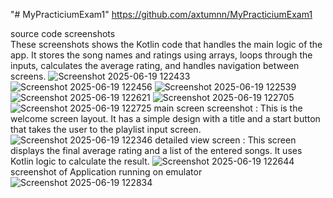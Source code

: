 "# MyPracticiumExam1" 
https://github.com/axtumnn/MyPracticiumExam1

source code screenshots  
These screenshots shows the Kotlin code that handles the main logic of the app. It stores the song names and ratings using arrays, loops through the inputs, calculates the average rating, and handles navigation between screens.
![Screenshot 2025-06-19 122433](https://github.com/user-attachments/assets/10e0db87-7182-4a2e-bae3-1201d36ef242)
![Screenshot 2025-06-19 122456](https://github.com/user-attachments/assets/55b149f7-b972-4332-affb-60873f59268a)
![Screenshot 2025-06-19 122539](https://github.com/user-attachments/assets/c909d8b0-0555-46e6-a4b2-df1c16735dad)
![Screenshot 2025-06-19 122621](https://github.com/user-attachments/assets/dde749de-54cb-4bda-94c5-7c164509ee8b)
![Screenshot 2025-06-19 122705](https://github.com/user-attachments/assets/b48c487f-cd48-4321-8005-59eabaf927a7)
![Screenshot 2025-06-19 122725](https://github.com/user-attachments/assets/c2b0152e-07fa-44da-8f8f-6b9d2edaf4c0)
 main screen screenshot :
 This is the welcome screen layout. It has a simple design with a title and a start button that takes the user to the playlist input screen.
![Screenshot 2025-06-19 122346](https://github.com/user-attachments/assets/1ef0e7ee-2048-411b-88bd-d398557655a7)
detailed view screen :
This screen displays the final average rating and a list of the entered songs. It uses Kotlin logic to calculate the result.
![Screenshot 2025-06-19 122644](https://github.com/user-attachments/assets/9f717d5f-99b0-4a24-9739-c2ed60f9d54c)
screenshot of Application running on emulator 
![Screenshot 2025-06-19 122834](https://github.com/user-attachments/assets/071160ad-2ad8-4eae-84f0-b9e8bf08d166)
 
